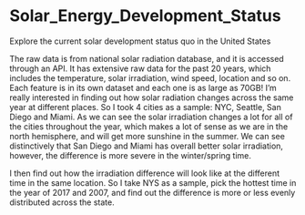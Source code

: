 # Solar_Energy_Development_Status
Explore the current solar development status quo in the United States

The raw data is from national solar radiation database,  and it is accessed through an API. It has extensive raw data for the past 20 years, which includes the temperature, solar irradiation, wind speed, location and so on. Each feature is in its own dataset and each one is as large as 70GB! I’m really interested in finding out how solar radiation changes across the same year at different places. So I took 4 cities as a sample: NYC, Seattle, San Diego and Miami. As we can see the solar irradiation changes a lot for all of the cities throughout the year, which makes a lot of sense as we are in the north hemisphere, and will get more sunshine in the summer.  We can see distinctively that San Diego and Miami has overall better solar irradiation, however, the difference is more severe in the winter/spring time.

I then find out how the irradiation difference will look like at the different time in the same location. So I take NYS as a sample, pick the hottest time in the year of 2017 and 2007, and find out the difference is more or less evenly distributed across the state.
